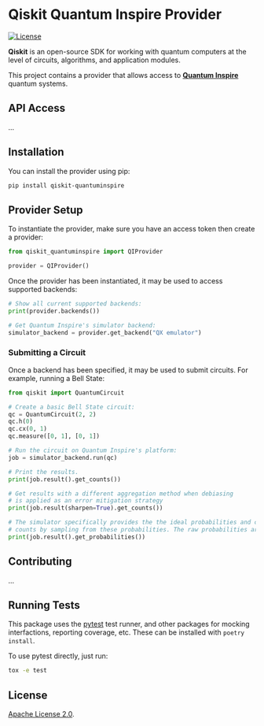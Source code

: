 # Qiskit Quantum Inspire Provider

[![License](https://img.shields.io/github/license/qutech-delft/qiskit-quantuminspire.svg?style=popout-square)](https://opensource.org/licenses/Apache-2.0)

**Qiskit** is an open-source SDK for working with quantum computers at the level of circuits, algorithms, and application modules.

This project contains a provider that allows access to **[Quantum Inspire]** quantum systems.

## API Access

...

## Installation

You can install the provider using pip:

```bash
pip install qiskit-quantuminspire
```

## Provider Setup

To instantiate the provider, make sure you have an access token then create a provider:

```python
from qiskit_quantuminspire import QIProvider

provider = QIProvider()
```

Once the provider has been instantiated, it may be used to access supported backends:

```python
# Show all current supported backends:
print(provider.backends())

# Get Quantum Inspire's simulator backend:
simulator_backend = provider.get_backend("QX emulator")
```

### Submitting a Circuit

Once a backend has been specified, it may be used to submit circuits.
For example, running a Bell State:

```python
from qiskit import QuantumCircuit

# Create a basic Bell State circuit:
qc = QuantumCircuit(2, 2)
qc.h(0)
qc.cx(0, 1)
qc.measure([0, 1], [0, 1])

# Run the circuit on Quantum Inspire's platform:
job = simulator_backend.run(qc)

# Print the results.
print(job.result().get_counts())

# Get results with a different aggregation method when debiasing
# is applied as an error mitigation strategy
print(job.result(sharpen=True).get_counts())

# The simulator specifically provides the the ideal probabilities and creates
# counts by sampling from these probabilities. The raw probabilities are also accessible:
print(job.result().get_probabilities())
```

## Contributing

...

## Running Tests

This package uses the [pytest](https://docs.pytest.org/en/stable/) test runner, and other packages
for mocking interfactions, reporting coverage, etc.
These can be installed with `poetry install`.

To use pytest directly, just run:

```bash
tox -e test
```

## License

[Apache License 2.0].

[quantum inspire]: https://www.quantum-inspire.com/
[apache license 2.0]: https://github.com/qiskit-partners/qiskit-ionq/blob/master/LICENSE.txt
